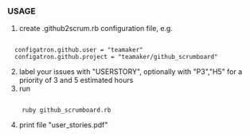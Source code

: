 ### USAGE
1. create .github2scrum.rb configuration file, e.g.
<pre><code>
  configatron.github.user = "teamaker"
  configatron.github.project = "teamaker/github_scrumboard"
</code></pre>

2. label your issues with "USERSTORY", optionally with "P3","H5" for a priority of 3 and 5 estimated hours
3. run
<pre><code>
    ruby github_scrumboard.rb
</code></pre>
4. print file "user_stories.pdf"
